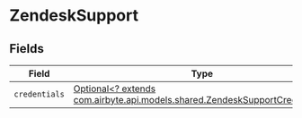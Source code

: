 # ZendeskSupport


## Fields

| Field                                                                                                                           | Type                                                                                                                            | Required                                                                                                                        | Description                                                                                                                     |
| ------------------------------------------------------------------------------------------------------------------------------- | ------------------------------------------------------------------------------------------------------------------------------- | ------------------------------------------------------------------------------------------------------------------------------- | ------------------------------------------------------------------------------------------------------------------------------- |
| `credentials`                                                                                                                   | [Optional<? extends com.airbyte.api.models.shared.ZendeskSupportCredentials>](../../models/shared/ZendeskSupportCredentials.md) | :heavy_minus_sign:                                                                                                              | N/A                                                                                                                             |